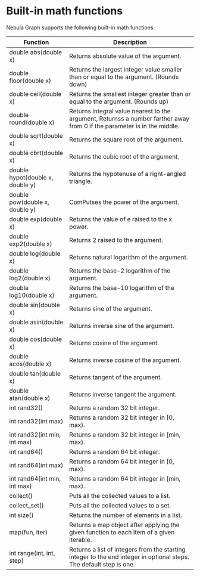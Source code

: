 # Built-in math functions

Nebula Graph supports the following built-in math functions:

Function| Description |
----  |  ----|
double abs(double x) | Returns absolute value of the argument. |
double floor(double x) | Returns the largest integer value smaller than or equal to the argument. (Rounds down)|
double ceil(double x) | Returns the smallest integer greater than or equal to the argument. (Rounds up) |
double round(double x) | Returns integral value nearest to the argument, Returnss a number farther away from 0 if the parameter is in the middle.|
double sqrt(double x) | Returns the square root of the argument. |
double cbrt(double x) | Returns the cubic root of the argument. |
double hypot(double x, double y) | Returns the hypotenuse of a right-angled triangle. |
double pow(double x, double y) | ComPutses the power of the argument. |
double exp(double x) | Returns the value of e raised to the x power. |
double exp2(double x) | Returns 2 raised to the argument. |
double log(double x) | Returns natural logarithm of the argument. |
double log2(double x) | Returns the base-2 logarithm of the argument. |
double log10(double x) | Returns the base-10 logarithm of the argument. |
double sin(double x) | Returns sine of the argument. |
double asin(double x) | Returns inverse sine of the argument.|
double cos(double x) | Returns cosine of the argument. |
double acos(double x) | Returns inverse cosine of the argument. |
double tan(double x) | Returns tangent of the argument. |
double atan(double x) | Returns inverse tangent the argument. |
int rand32() | Returns a random 32 bit integer. |
int rand32(int max) | Returns a random 32 bit integer in [0, max).  |
int rand32(int min, int max) | Returns a random 32 bit integer in [min, max).|
int rand64() | Returns a random 64 bit integer. |
int rand64(int max) | Returns a random 64 bit integer in [0, max). |
int rand64(int min, int max) | Returns a random 64 bit integer in [min, max).|
collect() | Puts all the collected values to a list.
collect_set() | Puts all the collected values to a set.
int size() | Returns the number of elements in a list.
map(fun, iter) | Returns a map object after applying the given function to each item of a given iterable.
int range(int, int, step) | Returns a list of integers from the starting integer to the end integer in optional steps. The default step is one.
